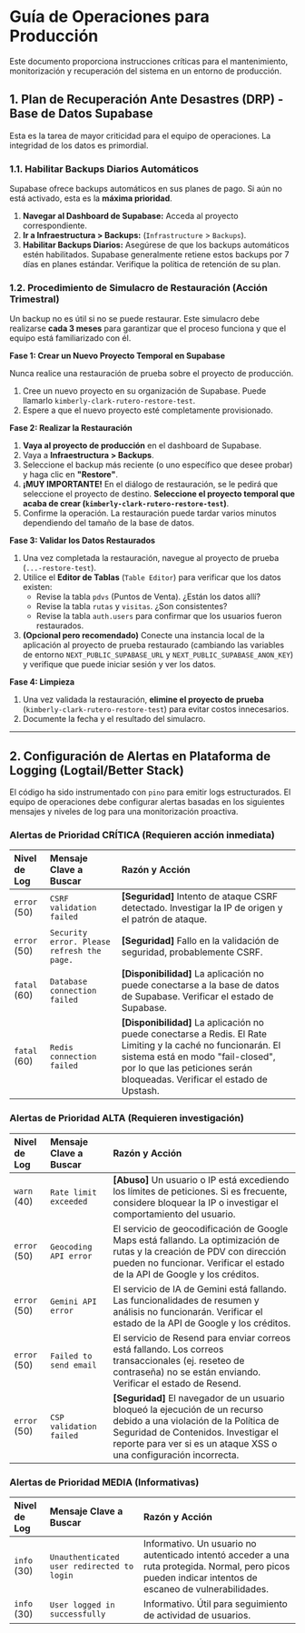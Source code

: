 # Guía de Operaciones para Producción

Este documento proporciona instrucciones críticas para el mantenimiento, monitorización y recuperación del sistema en un entorno de producción.

## 1. Plan de Recuperación Ante Desastres (DRP) - Base de Datos Supabase

Esta es la tarea de mayor criticidad para el equipo de operaciones. La integridad de los datos es primordial.

### 1.1. Habilitar Backups Diarios Automáticos

Supabase ofrece backups automáticos en sus planes de pago. Si aún no está activado, esta es la **máxima prioridad**.

1.  **Navegar al Dashboard de Supabase:** Acceda al proyecto correspondiente.
2.  **Ir a Infraestructura > Backups:** (`Infrastructure` > `Backups`).
3.  **Habilitar Backups Diarios:** Asegúrese de que los backups automáticos estén habilitados. Supabase generalmente retiene estos backups por 7 días en planes estándar. Verifique la política de retención de su plan.

### 1.2. Procedimiento de Simulacro de Restauración (Acción Trimestral)

Un backup no es útil si no se puede restaurar. Este simulacro debe realizarse **cada 3 meses** para garantizar que el proceso funciona y que el equipo está familiarizado con él.

**Fase 1: Crear un Nuevo Proyecto Temporal en Supabase**

Nunca realice una restauración de prueba sobre el proyecto de producción.

1.  Cree un nuevo proyecto en su organización de Supabase. Puede llamarlo `kimberly-clark-rutero-restore-test`.
2.  Espere a que el nuevo proyecto esté completamente provisionado.

**Fase 2: Realizar la Restauración**

1.  **Vaya al proyecto de producción** en el dashboard de Supabase.
2.  Vaya a **Infraestructura > Backups**.
3.  Seleccione el backup más reciente (o uno específico que desee probar) y haga clic en **"Restore"**.
4.  **¡MUY IMPORTANTE!** En el diálogo de restauración, se le pedirá que seleccione el proyecto de destino. **Seleccione el proyecto temporal que acaba de crear (`kimberly-clark-rutero-restore-test`)**.
5.  Confirme la operación. La restauración puede tardar varios minutos dependiendo del tamaño de la base de datos.

**Fase 3: Validar los Datos Restaurados**

1.  Una vez completada la restauración, navegue al proyecto de prueba (`...-restore-test`).
2.  Utilice el **Editor de Tablas** (`Table Editor`) para verificar que los datos existen:
    *   Revise la tabla `pdvs` (Puntos de Venta). ¿Están los datos allí?
    *   Revise la tabla `rutas` y `visitas`. ¿Son consistentes?
    *   Revise la tabla `auth.users` para confirmar que los usuarios fueron restaurados.
3.  **(Opcional pero recomendado)** Conecte una instancia local de la aplicación al proyecto de prueba restaurado (cambiando las variables de entorno `NEXT_PUBLIC_SUPABASE_URL` y `NEXT_PUBLIC_SUPABASE_ANON_KEY`) y verifique que puede iniciar sesión y ver los datos.

**Fase 4: Limpieza**

1.  Una vez validada la restauración, **elimine el proyecto de prueba** (`kimberly-clark-rutero-restore-test`) para evitar costos innecesarios.
2.  Documente la fecha y el resultado del simulacro.

---

## 2. Configuración de Alertas en Plataforma de Logging (Logtail/Better Stack)

El código ha sido instrumentado con `pino` para emitir logs estructurados. El equipo de operaciones debe configurar alertas basadas en los siguientes mensajes y niveles de log para una monitorización proactiva.

### Alertas de Prioridad CRÍTICA (Requieren acción inmediata)

| Nivel de Log | Mensaje Clave a Buscar | Razón y Acción |
| :--- | :--- | :--- |
| `error` (50) | `CSRF validation failed` | **[Seguridad]** Intento de ataque CSRF detectado. Investigar la IP de origen y el patrón de ataque. |
| `error` (50) | `Security error. Please refresh the page.` | **[Seguridad]** Fallo en la validación de seguridad, probablemente CSRF. |
| `fatal` (60) | `Database connection failed` | **[Disponibilidad]** La aplicación no puede conectarse a la base de datos de Supabase. Verificar el estado de Supabase. |
| `fatal` (60) | `Redis connection failed` | **[Disponibilidad]** La aplicación no puede conectarse a Redis. El Rate Limiting y la caché no funcionarán. El sistema está en modo "fail-closed", por lo que las peticiones serán bloqueadas. Verificar el estado de Upstash. |

### Alertas de Prioridad ALTA (Requieren investigación)

| Nivel de Log | Mensaje Clave a Buscar | Razón y Acción |
| :--- | :--- | :--- |
| `warn` (40) | `Rate limit exceeded` | **[Abuso]** Un usuario o IP está excediendo los límites de peticiones. Si es frecuente, considere bloquear la IP o investigar el comportamiento del usuario. |
| `error` (50) | `Geocoding API error` | El servicio de geocodificación de Google Maps está fallando. La optimización de rutas y la creación de PDV con dirección pueden no funcionar. Verificar el estado de la API de Google y los créditos. |
| `error` (50) | `Gemini API error` | El servicio de IA de Gemini está fallando. Las funcionalidades de resumen y análisis no funcionarán. Verificar el estado de la API de Google y los créditos. |
| `error` (50) | `Failed to send email` | El servicio de Resend para enviar correos está fallando. Los correos transaccionales (ej. reseteo de contraseña) no se están enviando. Verificar el estado de Resend. |
| `error` (50) | `CSP validation failed` | **[Seguridad]** El navegador de un usuario bloqueó la ejecución de un recurso debido a una violación de la Política de Seguridad de Contenidos. Investigar el reporte para ver si es un ataque XSS o una configuración incorrecta. |

### Alertas de Prioridad MEDIA (Informativas)

| Nivel de Log | Mensaje Clave a Buscar | Razón y Acción |
| :--- | :--- | :--- |
| `info` (30) | `Unauthenticated user redirected to login` | Informativo. Un usuario no autenticado intentó acceder a una ruta protegida. Normal, pero picos pueden indicar intentos de escaneo de vulnerabilidades. |
| `info` (30) | `User logged in successfully` | Informativo. Útil para seguimiento de actividad de usuarios. |
